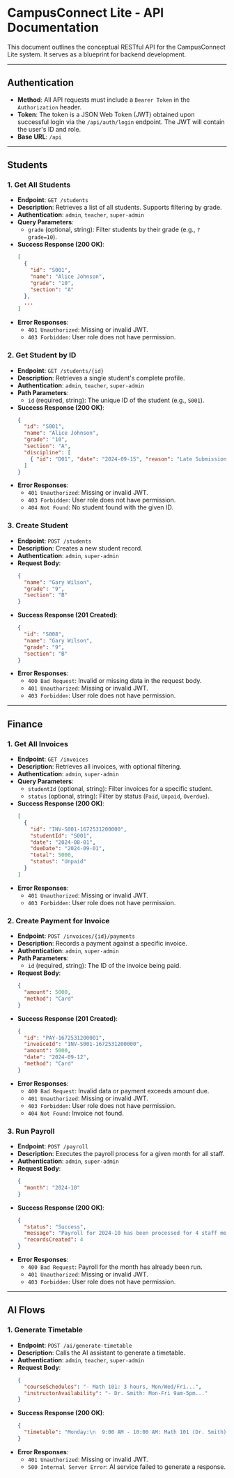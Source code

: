 
# CampusConnect Lite - API Documentation

This document outlines the conceptual RESTful API for the CampusConnect Lite system. It serves as a blueprint for backend development.

---

## **Authentication**

- **Method**: All API requests must include a `Bearer Token` in the `Authorization` header.
- **Token**: The token is a JSON Web Token (JWT) obtained upon successful login via the `/api/auth/login` endpoint. The JWT will contain the user's ID and role.
- **Base URL**: `/api`

---

## **Students**

### 1. Get All Students

- **Endpoint**: `GET /students`
- **Description**: Retrieves a list of all students. Supports filtering by grade.
- **Authentication**: `admin`, `teacher`, `super-admin`
- **Query Parameters**:
    - `grade` (optional, string): Filter students by their grade (e.g., `?grade=10`).
- **Success Response (200 OK)**:
    ```json
    [
      {
        "id": "S001",
        "name": "Alice Johnson",
        "grade": "10",
        "section": "A"
      },
      ...
    ]
    ```
- **Error Responses**:
    - `401 Unauthorized`: Missing or invalid JWT.
    - `403 Forbidden`: User role does not have permission.

### 2. Get Student by ID

- **Endpoint**: `GET /students/{id}`
- **Description**: Retrieves a single student's complete profile.
- **Authentication**: `admin`, `teacher`, `super-admin`
- **Path Parameters**:
    - `id` (required, string): The unique ID of the student (e.g., `S001`).
- **Success Response (200 OK)**:
    ```json
    {
      "id": "S001",
      "name": "Alice Johnson",
      "grade": "10",
      "section": "A",
      "discipline": [
        { "id": "D01", "date": "2024-09-15", "reason": "Late Submission", "actionTaken": "Warning" }
      ]
    }
    ```
- **Error Responses**:
    - `401 Unauthorized`: Missing or invalid JWT.
    - `403 Forbidden`: User role does not have permission.
    - `404 Not Found`: No student found with the given ID.

### 3. Create Student

- **Endpoint**: `POST /students`
- **Description**: Creates a new student record.
- **Authentication**: `admin`, `super-admin`
- **Request Body**:
    ```json
    {
      "name": "Gary Wilson",
      "grade": "9",
      "section": "B"
    }
    ```
- **Success Response (201 Created)**:
    ```json
    {
      "id": "S008",
      "name": "Gary Wilson",
      "grade": "9",
      "section": "B"
    }
    ```
- **Error Responses**:
    - `400 Bad Request`: Invalid or missing data in the request body.
    - `401 Unauthorized`: Missing or invalid JWT.
    - `403 Forbidden`: User role does not have permission.

---

## **Finance**

### 1. Get All Invoices

- **Endpoint**: `GET /invoices`
- **Description**: Retrieves all invoices, with optional filtering.
- **Authentication**: `admin`, `super-admin`
- **Query Parameters**:
    - `studentId` (optional, string): Filter invoices for a specific student.
    - `status` (optional, string): Filter by status (`Paid`, `Unpaid`, `Overdue`).
- **Success Response (200 OK)**:
    ```json
    [
      {
        "id": "INV-S001-1672531200000",
        "studentId": "S001",
        "date": "2024-08-01",
        "dueDate": "2024-09-01",
        "total": 5000,
        "status": "Unpaid"
      }
    ]
    ```
- **Error Responses**:
    - `401 Unauthorized`: Missing or invalid JWT.
    - `403 Forbidden`: User role does not have permission.

### 2. Create Payment for Invoice

- **Endpoint**: `POST /invoices/{id}/payments`
- **Description**: Records a payment against a specific invoice.
- **Authentication**: `admin`, `super-admin`
- **Path Parameters**:
    - `id` (required, string): The ID of the invoice being paid.
- **Request Body**:
    ```json
    {
      "amount": 5000,
      "method": "Card"
    }
    ```
- **Success Response (201 Created)**:
    ```json
    {
      "id": "PAY-1672531200001",
      "invoiceId": "INV-S001-1672531200000",
      "amount": 5000,
      "date": "2024-09-12",
      "method": "Card"
    }
    ```
- **Error Responses**:
    - `400 Bad Request`: Invalid data or payment exceeds amount due.
    - `401 Unauthorized`: Missing or invalid JWT.
    - `403 Forbidden`: User role does not have permission.
    - `404 Not Found`: Invoice not found.

### 3. Run Payroll

- **Endpoint**: `POST /payroll`
- **Description**: Executes the payroll process for a given month for all staff.
- **Authentication**: `admin`, `super-admin`
- **Request Body**:
    ```json
    {
      "month": "2024-10"
    }
    ```
- **Success Response (200 OK)**:
    ```json
    {
      "status": "Success",
      "message": "Payroll for 2024-10 has been processed for 4 staff members.",
      "recordsCreated": 4
    }
    ```
- **Error Responses**:
    - `400 Bad Request`: Payroll for the month has already been run.
    - `401 Unauthorized`: Missing or invalid JWT.
    - `403 Forbidden`: User role does not have permission.

---

## **AI Flows**

### 1. Generate Timetable

- **Endpoint**: `POST /ai/generate-timetable`
- **Description**: Calls the AI assistant to generate a timetable.
- **Authentication**: `admin`, `teacher`, `super-admin`
- **Request Body**:
    ```json
    {
      "courseSchedules": "- Math 101: 3 hours, Mon/Wed/Fri...",
      "instructorAvailability": "- Dr. Smith: Mon-Fri 9am-5pm..."
    }
    ```
- **Success Response (200 OK)**:
    ```json
    {
      "timetable": "Monday:\n  9:00 AM - 10:00 AM: Math 101 (Dr. Smith)\n..."
    }
    ```
- **Error Responses**:
    - `401 Unauthorized`: Missing or invalid JWT.
    - `500 Internal Server Error`: AI service failed to generate a response.
